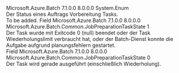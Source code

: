 <Type Name="JobPreparationTaskState" FullName="Microsoft.Azure.Batch.Common.JobPreparationTaskState">
  <TypeSignature Language="C#" Value="public enum JobPreparationTaskState" />
  <TypeSignature Language="ILAsm" Value=".class public auto ansi sealed JobPreparationTaskState extends System.Enum" />
  <TypeSignature Language="DocId" Value="T:Microsoft.Azure.Batch.Common.JobPreparationTaskState" />
  <TypeSignature Language="VB.NET" Value="Public Enum JobPreparationTaskState" />
  <TypeSignature Language="F#" Value="type JobPreparationTaskState = " />
  <AssemblyInfo>
    <AssemblyName>Microsoft.Azure.Batch</AssemblyName>
    <AssemblyVersion>7.1.0.0</AssemblyVersion>
    <AssemblyVersion>8.0.0.0</AssemblyVersion>
  </AssemblyInfo>
  <Base>
    <BaseTypeName>System.Enum</BaseTypeName>
  </Base>
  <Docs>
    <summary>
            Der Status eines Auftrags Vorbereitung Tasks.
            </summary>
    <remarks>To be added.</remarks>
  </Docs>
  <Members>
    <Member MemberName="Completed">
      <MemberSignature Language="C#" Value="Completed" />
      <MemberSignature Language="ILAsm" Value=".field public static literal valuetype Microsoft.Azure.Batch.Common.JobPreparationTaskState Completed = int32(1)" />
      <MemberSignature Language="DocId" Value="F:Microsoft.Azure.Batch.Common.JobPreparationTaskState.Completed" />
      <MemberSignature Language="VB.NET" Value="Completed" />
      <MemberSignature Language="F#" Value="Completed = 1" Usage="Microsoft.Azure.Batch.Common.JobPreparationTaskState.Completed" />
      <MemberType>Field</MemberType>
      <AssemblyInfo>
        <AssemblyName>Microsoft.Azure.Batch</AssemblyName>
        <AssemblyVersion>7.1.0.0</AssemblyVersion>
        <AssemblyVersion>8.0.0.0</AssemblyVersion>
      </AssemblyInfo>
      <ReturnValue>
        <ReturnType>Microsoft.Azure.Batch.Common.JobPreparationTaskState</ReturnType>
      </ReturnValue>
      <MemberValue>1</MemberValue>
      <Docs>
        <summary>
            Der Task wurde mit Exitcode 0 (null) beendet oder der Task Wiederholungslimit verbraucht hat, oder der Batch-Dienst konnte die Aufgabe aufgrund planungsfehlern gestartet.
            </summary>
      </Docs>
    </Member>
    <Member MemberName="Running">
      <MemberSignature Language="C#" Value="Running" />
      <MemberSignature Language="ILAsm" Value=".field public static literal valuetype Microsoft.Azure.Batch.Common.JobPreparationTaskState Running = int32(0)" />
      <MemberSignature Language="DocId" Value="F:Microsoft.Azure.Batch.Common.JobPreparationTaskState.Running" />
      <MemberSignature Language="VB.NET" Value="Running" />
      <MemberSignature Language="F#" Value="Running = 0" Usage="Microsoft.Azure.Batch.Common.JobPreparationTaskState.Running" />
      <MemberType>Field</MemberType>
      <AssemblyInfo>
        <AssemblyName>Microsoft.Azure.Batch</AssemblyName>
        <AssemblyVersion>7.1.0.0</AssemblyVersion>
        <AssemblyVersion>8.0.0.0</AssemblyVersion>
      </AssemblyInfo>
      <ReturnValue>
        <ReturnType>Microsoft.Azure.Batch.Common.JobPreparationTaskState</ReturnType>
      </ReturnValue>
      <MemberValue>0</MemberValue>
      <Docs>
        <summary>
            Der Task wird gerade ausgeführt (einschließlich Wiederholung).
            </summary>
      </Docs>
    </Member>
  </Members>
</Type>